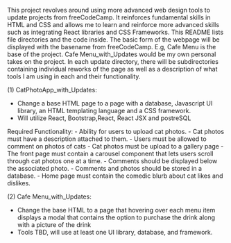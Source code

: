 This project revolves around using more advanced web design tools to update projects from freeCodeCamp. It reinforces fundamental skills in HTML and CSS and allows me to learn and reinforce more advanced skills such as integrating React libraries and CSS Frameworks.
This README lists file directories and the code inside. The basic form of the webpage will be displayed with the basename from freeCodeCamp. E.g, Cafe Menu is the base of the project. Cafe Menu_with_Updates would be my own personal takes on the project. 
In each update directory, there will be subdirectories containing individual reworks of the page as well as a description of what tools I am using in each and their functionality.

(1) CatPhotoApp_with_Updates:
  - Change a base HTML page to a page with a database, Javascript UI library, an HTML templating language and a CSS framework.
  - Will utilize React, Bootstrap,React, React JSX and postreSQL

  Required Functionality:
    - Ability for users to upload cat photos.
    - Cat photos must have a description attached to them.
    - Users must be allowed to comment on photos of cats
    - Cat photos must be upload to a gallery page
    - The front page must contain a carousel component that lets users scroll through cat photos one at a time.
    - Comments should be displayed below the associated photo.
    - Comments and photos should be stored in a database.
    - Home page must contain the comedic blurb about cat likes and dislikes.

(2) Cafe Menu_with_Updates:
  - Change the base HTML to a page that hovering over each menu item displays a modal that contains the option to purchase the drink along with a picture of the drink
  - Tools TBD, will use at least one UI library, database, and framework.
